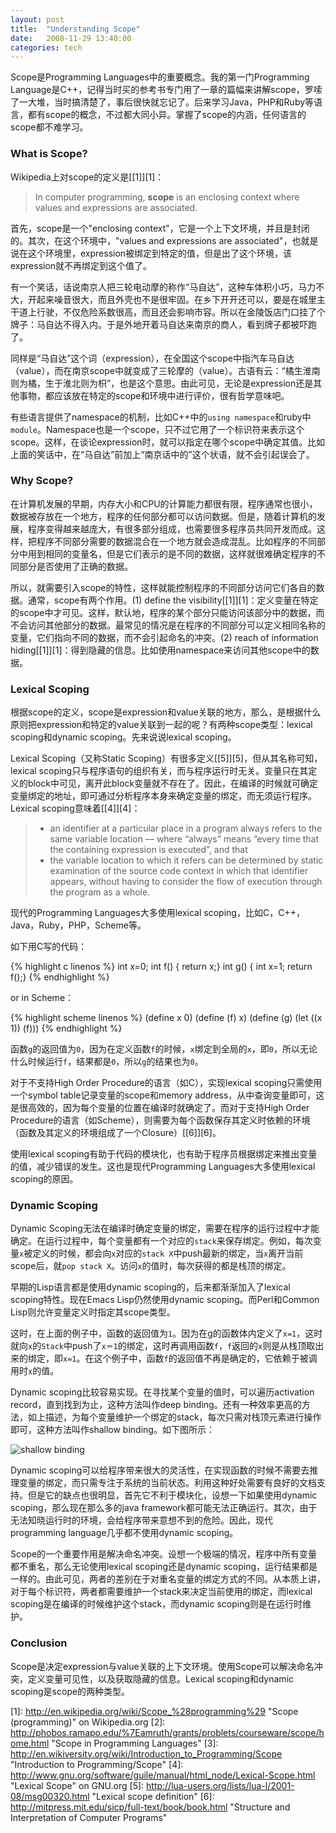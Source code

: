 ```yaml
---
layout: post
title:  "Understanding Scope"
date:   2008-11-29 13:40:00
categories: tech
---
```


Scope是Programming Languages中的重要概念。我的第一门Programming Language是C++，记得当时买的参考书专门用了一章的篇幅来讲解scope，罗嗦了一大堆，当时搞清楚了，事后很快就忘记了。后来学习Java，PHP和Ruby等语言，都有scope的概念，不过都大同小异。掌握了scope的内涵，任何语言的scope都不难学习。

### What is Scope?
Wikipedia上对scope的定义是[\[1\]][1]：

> In computer programming, **scope** is an enclosing context where values and expressions are associated.

首先，scope是一个"enclosing context"，它是一个上下文环境，并且是封闭的。其次，在这个环境中，"values and expressions are associated"，也就是说在这个环境里，expression被绑定到特定的值，但是出了这个环境，该expression就不再绑定到这个值了。

有一个笑话，话说南京人把三轮电动摩的称作“马自达”，这种车体积小巧，马力不大，开起来噪音很大，而且外壳也不是很牢固。在乡下开开还可以，要是在城里主干道上行驶，不仅危险系数很高，而且还会影响市容。所以在金陵饭店门口挂了个牌子：马自达不得入内。于是外地开着马自达来南京的商人，看到牌子都被吓跑了。

同样是“马自达”这个词（expression），在全国这个scope中指汽车马自达（value），而在南京scope中就变成了三轮摩的（value）。古语有云：“橘生淮南则为橘，生于淮北则为枳”，也是这个意思。由此可见，无论是expression还是其他事物，都应该放在特定的scope和环境中进行评价，很有哲学意味吧。

有些语言提供了namespace的机制，比如C++中的`using namespace`和ruby中`module`。Namespace也是一个scope，只不过它用了一个标识符来表示这个scope。这样，在谈论expression时，就可以指定在哪个scope中确定其值。比如上面的笑话中，在“马自达”前加上“南京话中的”这个状语，就不会引起误会了。

### Why Scope?
在计算机发展的早期，内存大小和CPU的计算能力都很有限，程序通常也很小，数据被存放在一个地方，程序的任何部分都可以访问数据。但是，随着计算机的发展，程序变得越来越庞大，有很多部分组成，也需要很多程序员共同开发而成。这样，把程序不同部分需要的数据混合在一个地方就会造成混乱。比如程序的不同部分中用到相同的变量名，但是它们表示的是不同的数据，这样就很难确定程序的不同部分是否使用了正确的数据。

所以，就需要引入scope的特性，这样就能控制程序的不同部分访问它们各自的数据。通常，scope有两个作用。(1) define the visibility[\[1\]][1]：定义变量在特定的scope中才可见。这样，默认地，程序的某个部分只能访问该部分中的数据，而不会访问其他部分的数据。最常见的情况是在程序的不同部分可以定义相同名称的变量，它们指向不同的数据，而不会引起命名的冲突。(2) reach of information hiding[\[1\]][1]：得到隐藏的信息。比如使用namespace来访问其他scope中的数据。

### Lexical Scoping
根据scope的定义，scope是expression和value关联的地方，那么，是根据什么原则把expression和特定的value关联到一起的呢？有两种scope类型：lexical scoping和dynamic scoping。先来说说lexical scoping。

Lexical Scoping（又称Static Scoping）有很多定义[\[5\]][5]，但从其名称可知，lexical scoping只与程序语句的组织有关，而与程序运行时无关。变量只在其定义的block中可见，离开此block变量就不存在了。因此，在编译的时候就可确定变量绑定的地址，即可通过分析程序本身来确定变量的绑定，而无须运行程序。Lexical scoping意味着[\[4\]][4]：

> * an identifier at a particular place in a program always refers to the same variable location — where “always” means “every time that the containing expression is executed”, and that
> * the variable location to which it refers can be determined by static examination of the source code context in which that identifier appears, without having to consider the flow of execution through the program as a whole.

现代的Programming Languages大多使用lexical scoping，比如C，C++，Java，Ruby，PHP，Scheme等。

如下用C写的代码：

{% highlight c linenos %}
int x=0;
int f() { return x;}
int g() { int x=1; return f();}
{% endhighlight %}

or in Scheme：

{% highlight scheme linenos %}
(define x 0)
(define (f) x)
(define (g)
    (let ((x 1))
    (f)))
{% endhighlight %}

函数`g`的返回值为`0`，因为在定义函数`f`的时候，`x`绑定到全局的`x`，即`0`，所以无论什么时候运行`f`，结果都是`0`，所以`g`的结果也为`0`。

对于不支持High Order Procedure的语言（如C），实现lexical scoping只需使用一个symbol table记录变量的scope和memory address，从中查询变量即可，这是很高效的，因为每个变量的位置在编译时就确定了。而对于支持High Order Procedure的语言（如Scheme），则需要为每个函数保存其定义时依赖的环境（函数及其定义的环境组成了一个Closure）[\[6\]][6]。

使用lexical scoping有助于代码的模块化，也有助于程序员根据绑定来推出变量的值，减少错误的发生。这也是现代Programming Languages大多使用lexical scoping的原因。

### Dynamic Scoping
Dynamic Scoping无法在编译时确定变量的绑定，需要在程序的运行过程中才能确定。在运行过程中，每个变量都有一个对应的`stack`来保存绑定。例如，每次变量`x`被定义的时候，都会向`x`对应的`stack X`中push最新的绑定，当`x`离开当前scope后，就`pop stack X`。访问`x`的值时，每次获得的都是栈顶的绑定。

早期的Lisp语言都是使用dynamic scoping的，后来都渐渐加入了lexical scoping特性。现在Emacs Lisp仍然使用dynamic scoping。而Perl和Common Lisp则允许变量定义时指定其scope类型。

这时，在上面的例子中，函数的返回值为`1`。因为在g的函数体内定义了`x=1`，这时就向`x`的`Stack`中push了`x＝1`的绑定，这时再调用函数`f`，`f`返回的`x`则是从栈顶取出来的绑定，即`x=1`。在这个例子中，函数`f`的返回值不再是确定的，它依赖于被调用时`x`的值。

Dynamic scoping比较容易实现。在寻找某个变量的值时，可以遍历activation record，直到找到为止，这种方法叫作deep binding。还有一种效率更高的方法，如上描述，为每个变量维护一个绑定的stack，每次只需对栈顶元素进行操作即可，这种方法叫作shallow binding。如下图所示：

![shallow binding](https://lh5.googleusercontent.com/-zml9yDz0EJM/STEgv7WksHI/AAAAAAAAApc/_vgHUZRr_Es/s226/dynamic.png)

Dynamic scoping可以给程序带来很大的灵活性，在实现函数的时候不需要去推理变量的绑定，而只需专注于系统的当前状态。利用这种好处需要有良好的文档支持。但是它的缺点也很明显，首先它不利于模块化，设想一下如果使用dynamic scoping，那么现在那么多的java framework都可能无法正确运行。其次，由于无法知晓运行时的环境，会给程序带来意想不到的危险。因此，现代programming language几乎都不使用dynamic scoping。

Scope的一个重要作用是解决命名冲突。设想一个极端的情况，程序中所有变量都不重名，那么无论使用lexical scoping还是dynamic scoping，运行结果都是一样的。由此可见，两者的差别在于对重名变量的绑定方式的不同。从本质上讲，对于每个标识符，两者都需要维护一个stack来决定当前使用的绑定，而lexical scoping是在编译的时候维护这个stack，而dynamic scoping则是在运行时维护。

### Conclusion
Scope是决定expression与value关联的上下文环境。使用Scope可以解决命名冲突，定义变量可见性，以及获取隐藏的信息。Lexical scoping和dynamic scoping是scope的两种类型。

[1]: http://en.wikipedia.org/wiki/Scope_%28programming%29 "Scope (programming)" on Wikipedia.org
[2]: http://phobos.ramapo.edu/%7Eamruth/grants/problets/courseware/scope/home.html "Scope in Programming Languages"
[3]: http://en.wikiversity.org/wiki/Introduction_to_Programming/Scope "Introduction to Programming/Scope"
[4]: http://www.gnu.org/software/guile/manual/html_node/Lexical-Scope.html "Lexical Scope" on GNU.org
[5]: http://lua-users.org/lists/lua-l/2001-08/msg00320.html "Lexical scope definition"
[6]: http://mitpress.mit.edu/sicp/full-text/book/book.html "Structure and Interpretation of Computer Programs"
